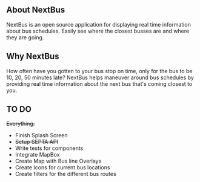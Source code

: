## About NextBus

NextBus is an open source application for displaying real time information about bus schedules. Easily see where the closest busses are and where they are going.

## Why NextBus

How often have you gotten to your bus stop on time, only for the bus to be 10, 20, 50 minutes late? NextBus helps maneuver around bus schedules by providing real time information about the next bus that's coming closest to you.

## TO DO

~~Everything.~~
+ Finish Splash Screen
+ ~~Setup SEPTA API~~
+ Write tests for components
+ Integrate MapBox
+ Create Map with Bus line Overlays
+ Create Icons for current bus locations
+ Create filters for the different bus routes

